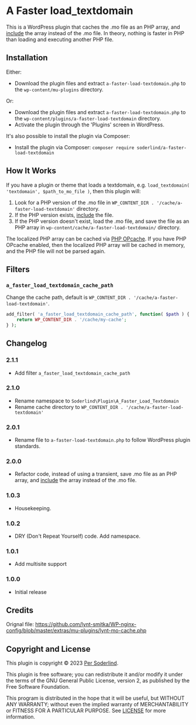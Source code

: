 # A Faster load_textdomain

This is a WordPress plugin that caches the .mo file as an PHP array, and [include](https://www.php.net/manual/en/function.include.php) the array instead of the .mo file. In theory, nothing is faster in PHP than loading and executing another PHP file.

## Installation

Either:

- Download the plugin files and extract `a-faster-load-textdomain.php` to the `wp-content/mu-plugins` directory.

Or:

- Download the plugin files and extract `a-faster-load-textdomain.php` to the `wp-content/plugins/a-faster-load-textdomain` directory.
- Activate the plugin through the 'Plugins' screen in WordPress.

It's also possible to install the plugin via Composer:

- Install the plugin via Composer: `composer require soderlind/a-faster-load-textdomain`

## How It Works

If you have a plugin or theme that loads a textdomain, e.g. `load_textdomain( 'textdomain', $path_to_mo_file )`, then this plugin will:

1. Look for a PHP version of the .mo file in `WP_CONTENT_DIR . '/cache/a-faster-load-textdomain'` directory.
2. If the PHP version exists, [include](https://www.php.net/manual/en/function.include.php) the file.
3. If the PHP version doesn't exist, load the .mo file, and save the file as an PHP array in `wp-content/cache/a-faster-load-textdomain/` directory.

The localized PHP array can be cached via [PHP OPcache](http://blog.jpauli.tech/2015-03-05-opcache-html/). If you have PHP OPcache enabled, then the localized PHP array will be cached in memory, and the PHP file will not be parsed again.

## Filters

### `a_faster_load_textdomain_cache_path`

Change the cache path, default is `WP_CONTENT_DIR . '/cache/a-faster-load-textdomain'`.

```php
add_filter( 'a_faster_load_textdomain_cache_path', function( $path ) {
	return WP_CONTENT_DIR . '/cache/my-cache';
} );
```

## Changelog

### 2.1.1

- Add filter `a_faster_load_textdomain_cache_path`

### 2.1.0

- Rename namespace to `Soderlind\Plugin\A_Faster_Load_Textdomain`
- Rename cache directory to `WP_CONTENT_DIR . '/cache/a-faster-load-textdomain'`

### 2.0.1

- Rename file to `a-faster-load-textdomain.php` to follow WordPress plugin standards.

### 2.0.0

- Refactor code, instead of using a transient, save .mo file as an PHP array, and [include](https://www.php.net/manual/en/function.include.php) the array instead of the .mo file.

### 1.0.3

- Housekeeping.

### 1.0.2

- DRY (Don't Repeat Yourself) code. Add namespace.

### 1.0.1

- Add multisite support

### 1.0.0

- Initial release

## Credits

Orignal file: https://github.com/lynt-smitka/WP-nginx-config/blob/master/extras/mu-plugins/lynt-mo-cache.php

## Copyright and License

This plugin is copyright © 2023 [Per Soderlind](http://soderlind.no).

This plugin is free software; you can redistribute it and/or modify it under the terms of the GNU General Public License, version 2, as published by the Free Software Foundation.

This program is distributed in the hope that it will be useful, but WITHOUT ANY WARRANTY; without even the implied warranty of MERCHANTABILITY or FITNESS FOR A PARTICULAR PURPOSE. See [LICENSE](LICENSE) for more information.
